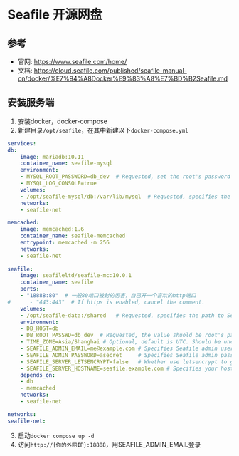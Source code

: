 # Seafile 开源网盘

## 参考

* 官网: <https://www.seafile.com/home/>
* 文档: <https://cloud.seafile.com/published/seafile-manual-cn/docker/%E7%94%A8Docker%E9%83%A8%E7%BD%B2Seafile.md>

## 安装服务端

1. 安装docker，docker-compose
2. 新建目录`/opt/seafile`，在其中新建以下`docker-compose.yml`  

```yaml
services:
db:
    image: mariadb:10.11
    container_name: seafile-mysql
    environment:
    - MYSQL_ROOT_PASSWORD=db_dev  # Requested, set the root's password of MySQL service.
    - MYSQL_LOG_CONSOLE=true
    volumes:
    - /opt/seafile-mysql/db:/var/lib/mysql  # Requested, specifies the path to MySQL data persistent store.
    networks:
    - seafile-net

memcached:
    image: memcached:1.6
    container_name: seafile-memcached
    entrypoint: memcached -m 256
    networks:
    - seafile-net
        
seafile:
    image: seafileltd/seafile-mc:10.0.1
    container_name: seafile
    ports:
    - "18888:80"  # 一般80端口被封的厉害，自己开一个喜欢的http端口
#      - "443:443"  # If https is enabled, cancel the comment.
    volumes:
    - /opt/seafile-data:/shared   # Requested, specifies the path to Seafile data persistent store.
    environment:
    - DB_HOST=db
    - DB_ROOT_PASSWD=db_dev  # Requested, the value shuold be root's password of MySQL service.
    - TIME_ZONE=Asia/Shanghai # Optional, default is UTC. Should be uncomment and set to your local time zone.
    - SEAFILE_ADMIN_EMAIL=me@example.com # Specifies Seafile admin user, default is 'me@example.com'.
    - SEAFILE_ADMIN_PASSWORD=asecret     # Specifies Seafile admin password, default is 'asecret'.
    - SEAFILE_SERVER_LETSENCRYPT=false   # Whether use letsencrypt to generate cert.
    - SEAFILE_SERVER_HOSTNAME=seafile.example.com # Specifies your host name.
    depends_on:
    - db
    - memcached
    networks:
    - seafile-net

networks:
seafile-net:
```  

3. 启动`docker compose up -d`
4. 访问`http://{你的外网IP}:18888`，用SEAFILE_ADMIN_EMAIL登录